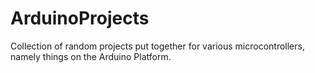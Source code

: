 # ArduinoProjects
Collection of random projects put together for various microcontrollers, namely things on the Arduino Platform.
